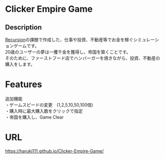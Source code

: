 # Clicker Empire Game
## Description
[Recursion](https://recursionist.io/)の課題で作成した、仕事や投資、不動産等でお金を稼ぐシミュレーションゲームです。  
20歳のユーザーの夢は一攫千金を獲得し、帝国を築くことです。  
そのために、ファーストフード店でハンバーガーを焼きながら、投資、不動産の購入をします。   
# Features
追加機能  
・ゲームスピードの変更　(1,2,5,10,50,100倍)  
・購入時に最大購入数をクリックで指定  
・帝国を購入し、Game Clear
# URL
<https://haruki111.github.io/Clicker-Empire-Game/>